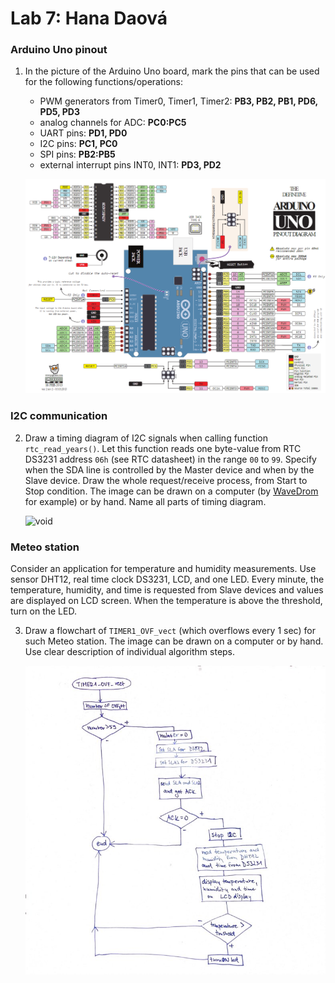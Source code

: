 # Lab 7: Hana Daová

### Arduino Uno pinout

1. In the picture of the Arduino Uno board, mark the pins that can be used for the following functions/operations:
   * PWM generators from Timer0, Timer1, Timer2: **PB3, PB2, PB1, PD6, PD5, PD3**
   * analog channels for ADC: **PC0:PC5**
   * UART pins: **PD1, PD0**
   * I2C pins: **PC1, PC0**
   * SPI pins: **PB2:PB5**
   * external interrupt pins INT0, INT1: **PD3, PD2**

   ![your figure](https://github.com/hakidaova/digital-electronics-2/blob/main/lab7-i2c/test/images/PinOut.png)

### I2C communication

2. Draw a timing diagram of I2C signals when calling function `rtc_read_years()`. Let this function reads one byte-value from RTC DS3231 address `06h` (see RTC datasheet) in the range `00` to `99`. Specify when the SDA line is controlled by the Master device and when by the Slave device. Draw the whole request/receive process, from Start to Stop condition. The image can be drawn on a computer (by [WaveDrom](https://wavedrom.com/) for example) or by hand. Name all parts of timing diagram.

   ![void]()

### Meteo station

Consider an application for temperature and humidity measurements. Use sensor DHT12, real time clock DS3231, LCD, and one LED. Every minute, the temperature, humidity, and time is requested from Slave devices and values are displayed on LCD screen. When the temperature is above the threshold, turn on the LED.

3. Draw a flowchart of `TIMER1_OVF_vect` (which overflows every 1&nbsp;sec) for such Meteo station. The image can be drawn on a computer or by hand. Use clear description of individual algorithm steps.

   ![your figure](https://github.com/hakidaova/digital-electronics-2/blob/main/lab7-i2c/test/images/ovf.jpg)
